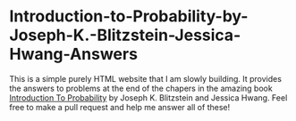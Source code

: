 # Introduction-to-Probability-by-Joseph-K.-Blitzstein-Jessica-Hwang-Answers
This is a simple purely HTML website that I am slowly building.  It provides the answers to problems at the end of the chapers in the amazing book [Introduction To Probability](https://ia803404.us.archive.org/6/items/introduction-to-probability-joseph-k.-blitzstein-jessica-hwang/Introduction%20to%20Probability-Joseph%20K.%20Blitzstein%2C%20Jessica%20Hwang.pdf) by Joseph K. Blitzstein and Jessica Hwang.  Feel free to make a pull request and help me answer all of these!
